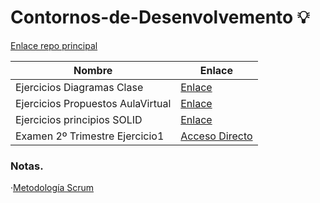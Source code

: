# Contornos-de-Desenvolvemento 💡

[Enlace repo principal](https://github.com/MateoCarballo/Principal)

| Nombre | Enlace |
| --- | --- |
| Ejercicios Diagramas Clase | [Enlace](https://github.com/MateoCarballo/Ejercicios-Diagramas) |
| Ejercicios Propuestos AulaVirtual | [Enlace](https://github.com/MateoCarballo/Ejercicios-Diagramas-AulaVirtual) |
| Ejercicios principios SOLID | [Enlace](https://github.com/MateoCarballo/Ejercicios-Principios-SOLID) |
|Examen 2º Trimestre Ejercicio1|[Acceso Directo](./02_Segundo%20Trimestre/Examen-Tercer_Trimeste/)|
### Notas.
 
 ·[Metodología Scrum](https://github.com/MateoCarballo/SCRUM/blob/main/README.md)
 
 <!--TODO  Mierdas varias para tener en cuenta comentadas en clase 

Excepciones "Catch".
Metodo factoria.
"Solid" qué¿?
Modelo vista-controldor MVC.
Framework.
"Springboot" un framework.

Herencia. Empleados->Directivo es un subtipo de empleado.

Relacion que tienen en el enlace.
Las array van en las flechas(misClientes/misEmpleados)
(Empleado/Directivo tendria en la flecha "subordinados").


Ocultar informacion campos privados y usar getter y setter.
En empleado nombre edad y sueldo en private.

Constructor generico sin atributos y llamar setter de cada atributo.-->

